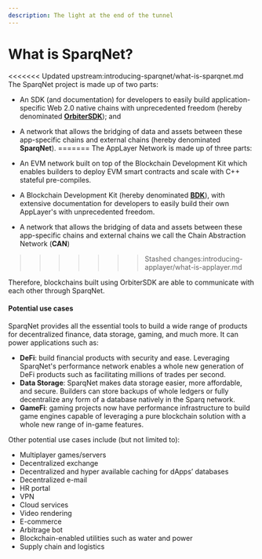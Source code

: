 ```yaml
---
description: The light at the end of the tunnel
---
```


# What is SparqNet?

<<<<<<< Updated upstream:introducing-sparqnet/what-is-sparqnet.md
The SparqNet project is made up of two parts:

* An SDK (and documentation) for developers to easily build application-specific Web 2.0 native chains with unprecedented freedom (hereby denominated [**OrbiterSDK**](https://github.com/SparqNet/orbitersdk-cpp)); and
* A network that allows the bridging of data and assets between these app-specific chains and external chains (hereby denominated **SparqNet**).
=======
The AppLayer Network is made up of three parts:

* An EVM network built on top of the Blockchain Development Kit which enables builders to deploy EVM smart contracts and scale with C++ stateful pre-compiles.
* A Blockchain Development Kit (hereby denominated [**BDK**](https://github.com/SparqNet/orbitersdk-cpp)), with extensive documentation for developers to easily build their own AppLayer's with unprecedented freedom.
* A network that allows the bridging of data and assets between these app-specific chains and external chains we call the Chain Abstraction Network (**CAN**)
>>>>>>> Stashed changes:introducing-applayer/what-is-applayer.md

Therefore, blockchains built using OrbiterSDK are able to communicate with each other through SparqNet.

#### Potential use cases

SparqNet provides all the essential tools to build a wide range of products for decentralized finance, data storage, gaming, and much more. It can power applications such as:

* **DeFi**: build financial products with security and ease. Leveraging SparqNet's performance network enables a whole new generation of DeFi products such as facilitating millions of trades per second.
* **Data Storage**: SparqNet makes data storage easier, more affordable, and secure. Builders can store backups of whole ledgers or fully decentralize any form of a database natively in the Sparq network.
* **GameFi**: gaming projects now have performance infrastructure to build game engines capable of leveraging a pure blockchain solution with a whole new range of in-game features.

Other potential use cases include (but not limited to):

* Multiplayer games/servers
* Decentralized exchange
* Decentralized and hyper available caching for dApps’ databases
* Decentralized e-mail
* HR portal
* VPN
* Cloud services
* Video rendering
* E-commerce
* Arbitrage bot
* Blockchain-enabled utilities such as water and power
* Supply chain and logistics
